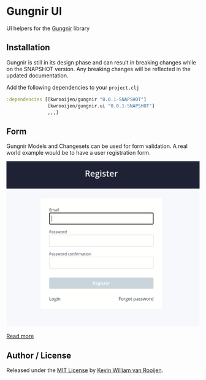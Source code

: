 # Gungnir UI

UI helpers for the [Gungnir](https://www.github.com/kwrooijen/gungnir) library

## Installation

Gungnir is still in its design phase and can result in breaking changes while on
the SNAPSHOT version. Any breaking changes will be reflected in the updated
documentation.

Add the following dependencies to your `project.clj`

```clojure
:dependencies [[kwrooijen/gungnir "0.0.1-SNAPSHOT"]
               [kwrooijen/gungnir.ui "0.0.1-SNAPSHOT"]
               ,,,]
```

## Form

Gungnir Models and Changesets can be used for form validation. A real world
example would be to have a user registration form. 

![form-validation](https://raw.githubusercontent.com/kwrooijen/gungnir.ui/master/assets/form-validation.gif)

[Read more](https://kwrooijen.github.io/gungnir/form.html)

## Author / License

Released under the [MIT License] by [Kevin William van Rooijen].

[Kevin William van Rooijen]: https://twitter.com/kwrooijen

[MIT License]: https://github.com/kwrooijen/gungnir/blob/master/LICENSE
